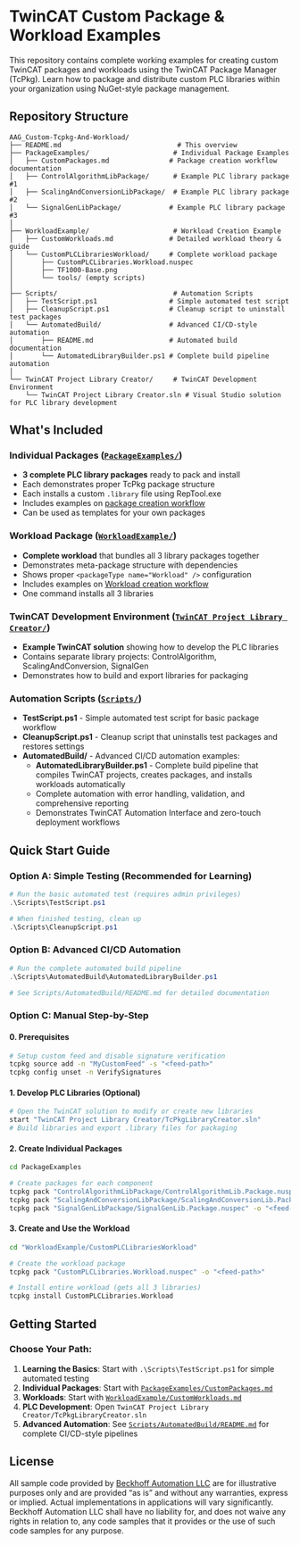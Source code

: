 # TwinCAT Custom Package & Workload Examples

This repository contains complete working examples for creating custom TwinCAT packages and workloads using the TwinCAT Package Manager (TcPkg). Learn how to package and distribute custom PLC libraries within your organization using NuGet-style package management.

## Repository Structure

```
AAG_Custom-Tcpkg-And-Workload/
├── README.md                             # This overview
├── PackageExamples/                     # Individual Package Examples
│   ├── CustomPackages.md               # Package creation workflow documentation
│   ├── ControlAlgorithmLibPackage/      # Example PLC library package #1
│   ├── ScalingAndConversionLibPackage/  # Example PLC library package #2
│   └── SignalGenLibPackage/            # Example PLC library package #3
│
├── WorkloadExample/                     # Workload Creation Example
│   ├── CustomWorkloads.md              # Detailed workload theory & guide
│   └── CustomPLCLibrariesWorkload/     # Complete workload package
│       ├── CustomPLCLibraries.Workload.nuspec
│       ├── TF1000-Base.png
│       └── tools/ (empty scripts)
│
├── Scripts/                             # Automation Scripts
│   ├── TestScript.ps1                  # Simple automated test script
│   ├── CleanupScript.ps1               # Cleanup script to uninstall test packages
│   └── AutomatedBuild/                 # Advanced CI/CD-style automation
│       ├── README.md                   # Automated build documentation
│       └── AutomatedLibraryBuilder.ps1 # Complete build pipeline automation
│
└── TwinCAT Project Library Creator/     # TwinCAT Development Environment
    └── TwinCAT Project Library Creator.sln # Visual Studio solution for PLC library development
```

## What's Included

### Individual Packages ([`PackageExamples/`](PackageExamples/))
- **3 complete PLC library packages** ready to pack and install
- Each demonstrates proper TcPkg package structure
- Each installs a custom `.library` file using RepTool.exe
- Includes examples on [package creation workflow](PackageExamples/CustomPackages.md)
- Can be used as templates for your own packages

### Workload Package ([`WorkloadExample/`](WorkloadExample/))
- **Complete workload** that bundles all 3 library packages together
- Demonstrates meta-package structure with dependencies
- Shows proper `<packageType name="Workload" />` configuration
- Includes examples on [Workload creation workflow ](WorkloadExample/CustomWorkloads.md/)
- One command installs all 3 libraries

### TwinCAT Development Environment ([`TwinCAT Project Library Creator/`](TwinCAT%20Project%20Library%20Creator/))
- **Example TwinCAT solution** showing how to develop the PLC libraries
- Contains separate library projects: ControlAlgorithm, ScalingAndConversion, SignalGen
- Demonstrates how to build and export libraries for packaging

### Automation Scripts ([`Scripts/`](Scripts/))
- **TestScript.ps1** - Simple automated test script for basic package workflow
- **CleanupScript.ps1** - Cleanup script that uninstalls test packages and restores settings
- **AutomatedBuild/** - Advanced CI/CD automation examples:
  - **AutomatedLibraryBuilder.ps1** - Complete build pipeline that compiles TwinCAT projects, creates packages, and installs workloads automatically
  - Complete automation with error handling, validation, and comprehensive reporting
  - Demonstrates TwinCAT Automation Interface and zero-touch deployment workflows

## Quick Start Guide

### Option A: Simple Testing (Recommended for Learning)
```powershell
# Run the basic automated test (requires admin privileges)
.\Scripts\TestScript.ps1

# When finished testing, clean up
.\Scripts\CleanupScript.ps1
```

### Option B: Advanced CI/CD Automation
```powershell
# Run the complete automated build pipeline
.\Scripts\AutomatedBuild\AutomatedLibraryBuilder.ps1

# See Scripts/AutomatedBuild/README.md for detailed documentation
```

### Option C: Manual Step-by-Step

#### 0. Prerequisites
```bash
# Setup custom feed and disable signature verification
tcpkg source add -n "MyCustomFeed" -s "<feed-path>"
tcpkg config unset -n VerifySignatures
```

#### 1. Develop PLC Libraries (Optional)
```bash
# Open the TwinCAT solution to modify or create new libraries
start "TwinCAT Project Library Creator/TcPkgLibraryCreator.sln"
# Build libraries and export .library files for packaging
```

#### 2. Create Individual Packages
```bash
cd PackageExamples

# Create packages for each component
tcpkg pack "ControlAlgorithmLibPackage/ControlAlgorithmLib.Package.nuspec" -o "<feed-path>"
tcpkg pack "ScalingAndConversionLibPackage/ScalingAndConversionLib.Package.nuspec" -o "<feed-path>"
tcpkg pack "SignalGenLibPackage/SignalGenLib.Package.nuspec" -o "<feed-path>"
```

#### 3. Create and Use the Workload
```bash
cd "WorkloadExample/CustomPLCLibrariesWorkload"

# Create the workload package
tcpkg pack "CustomPLCLibraries.Workload.nuspec" -o "<feed-path>"

# Install entire workload (gets all 3 libraries)
tcpkg install CustomPLCLibraries.Workload
```

## Getting Started

### Choose Your Path:

1. **Learning the Basics**: Start with `.\Scripts\TestScript.ps1` for simple automated testing
2. **Individual Packages**: Start with [`PackageExamples/CustomPackages.md`](PackageExamples/CustomPackages.md)
3. **Workloads**: Start with [`WorkloadExample/CustomWorkloads.md`](WorkloadExample/CustomWorkloads.md)
4. **PLC Development**: Open `TwinCAT Project Library Creator/TcPkgLibraryCreator.sln`
5. **Advanced Automation**: See [`Scripts/AutomatedBuild/README.md`](Scripts/AutomatedBuild/README.md) for complete CI/CD-style pipelines


## License

All sample code provided by [Beckhoff Automation LLC](https://www.beckhoff.com/en-us/) are for illustrative purposes only and are provided “as is” and without any warranties, express or implied. Actual implementations in applications will vary significantly. Beckhoff Automation LLC shall have no liability for, and does not waive any rights in relation to, any code samples that it provides or the use of such code samples for any purpose.

